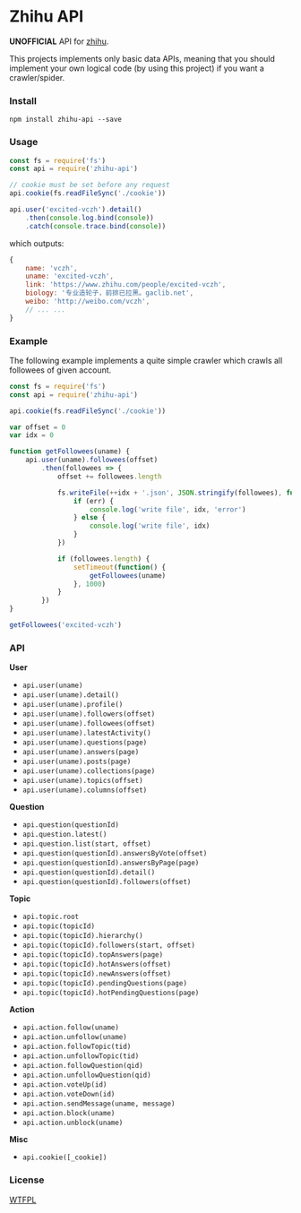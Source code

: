 # Zhihu API

**UNOFFICIAL** API for [zhihu](https://www.zhihu.com).

This projects implements only basic data APIs, meaning that you should implement your own logical code (by using this project) if you want a crawler/spider.

### Install

```
npm install zhihu-api --save
```

### Usage

```javascript
const fs = require('fs')
const api = require('zhihu-api')

// cookie must be set before any request
api.cookie(fs.readFileSync('./cookie'))

api.user('excited-vczh').detail()
    .then(console.log.bind(console))
    .catch(console.trace.bind(console))
```

which outputs:

```javascript
{
    name: 'vczh',
    uname: 'excited-vczh',
    link: 'https://www.zhihu.com/people/excited-vczh',
    biology: '专业造轮子，前排已拉黑。gaclib.net',
    weibo: 'http://weibo.com/vczh',
    // ... ...
}
```

### Example

The following example implements a quite simple crawler which crawls all followees of given account.

```javascript
const fs = require('fs')
const api = require('zhihu-api')

api.cookie(fs.readFileSync('./cookie'))

var offset = 0
var idx = 0

function getFollowees(uname) {
    api.user(uname).followees(offset)
        .then(followees => {
            offset += followees.length

            fs.writeFile(++idx + '.json', JSON.stringify(followees), function(err) {
                if (err) {
                    console.log('write file', idx, 'error')
                } else {
                    console.log('write file', idx)
                }
            })

            if (followees.length) {
                setTimeout(function() {
                    getFollowees(uname)
                }, 1000)
            }
        })
}

getFollowees('excited-vczh')
```

### API

**User**

- `api.user(uname)`
- `api.user(uname).detail()`
- `api.user(uname).profile()`
- `api.user(uname).followers(offset)`
- `api.user(uname).followees(offset)`
- `api.user(uname).latestActivity()`
- `api.user(uname).questions(page)`
- `api.user(uname).answers(page)`
- `api.user(uname).posts(page)`
- `api.user(uname).collections(page)`
- `api.user(uname).topics(offset)`
- `api.user(uname).columns(offset)`

**Question**

- `api.question(questionId)`
- `api.question.latest()`
- `api.question.list(start, offset)`
- `api.question(questionId).answersByVote(offset)`
- `api.question(questionId).answersByPage(page)`
- `api.question(questionId).detail()`
- `api.question(questionId).followers(offset)`

**Topic**

- `api.topic.root`
- `api.topic(topicId)`
- `api.topic(topicId).hierarchy()`
- `api.topic(topicId).followers(start, offset)`
- `api.topic(topicId).topAnswers(page)`
- `api.topic(topicId).hotAnswers(offset)`
- `api.topic(topicId).newAnswers(offset)`
- `api.topic(topicId).pendingQuestions(page)`
- `api.topic(topicId).hotPendingQuestions(page)`

**Action**

- `api.action.follow(uname)`
- `api.action.unfollow(uname)`
- `api.action.followTopic(tid)`
- `api.action.unfollowTopic(tid)`
- `api.action.followQuestion(qid)`
- `api.action.unfollowQuestion(qid)`
- `api.action.voteUp(id)`
- `api.action.voteDown(id)`
- `api.action.sendMessage(uname, message)`
- `api.action.block(uname)`
- `api.action.unblock(uname)`

**Misc**

- `api.cookie([_cookie])`

### License

[WTFPL](http://www.wtfpl.net/)
